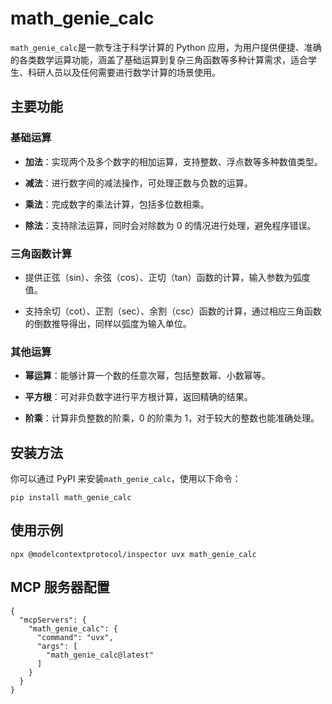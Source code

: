 # math\_genie\_calc

`math_genie_calc`是一款专注于科学计算的 Python 应用，为用户提供便捷、准确的各类数学运算功能，涵盖了基础运算到复杂三角函数等多种计算需求，适合学生、科研人员以及任何需要进行数学计算的场景使用。

## 主要功能

### 基础运算



*   **加法**：实现两个及多个数字的相加运算，支持整数、浮点数等多种数值类型。

*   **减法**：进行数字间的减法操作，可处理正数与负数的运算。

*   **乘法**：完成数字的乘法计算，包括多位数相乘。

*   **除法**：支持除法运算，同时会对除数为 0 的情况进行处理，避免程序错误。

### 三角函数计算



*   提供正弦（sin）、余弦（cos）、正切（tan）函数的计算，输入参数为弧度值。

*   支持余切（cot）、正割（sec）、余割（csc）函数的计算，通过相应三角函数的倒数推导得出，同样以弧度为输入单位。

### 其他运算



*   **幂运算**：能够计算一个数的任意次幂，包括整数幂、小数幂等。

*   **平方根**：可对非负数字进行平方根计算，返回精确的结果。

*   **阶乘**：计算非负整数的阶乘，0 的阶乘为 1，对于较大的整数也能准确处理。

## 安装方法

你可以通过 PyPI 来安装`math_genie_calc`，使用以下命令：


```
pip install math_genie_calc
```

## 使用示例

```
npx @modelcontextprotocol/inspector uvx math_genie_calc
```

## MCP 服务器配置

```
{
  "mcpServers": {
    "math_genie_calc": {
      "command": "uvx",
      "args": [
        "math_genie_calc@latest"
      ]
    }
  }
}
```